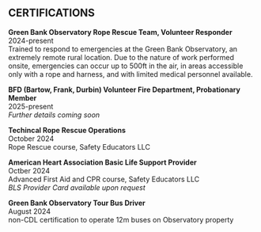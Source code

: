 ## CERTIFICATIONS
**Green Bank Observatory Rope Rescue Team, Volunteer Responder**\
2024-present\
Trained to respond to emergencies at the Green Bank Observatory, an extremely remote rural location. Due to the nature of work performed onsite, emergencies can occur up to 500ft in the air, in areas accessible only with a rope and harness, and with limited medical personnel available. 

**BFD (Bartow, Frank, Durbin) Volunteer Fire Department, Probationary Member**\
2025-present\
*Further details coming soon*

**Techincal Rope Rescue Operations**\
October 2024\
Rope Rescue course, Safety Educators LLC

**American Heart Association Basic Life Support Provider**\
Octber 2024\
Advanced First Aid and CPR course, Safety Educators LLC\
*BLS Provider Card available upon request*

**Green Bank Observatory Tour Bus Driver**\
August 2024\
non-CDL certification to operate 12m buses on Observatory property
